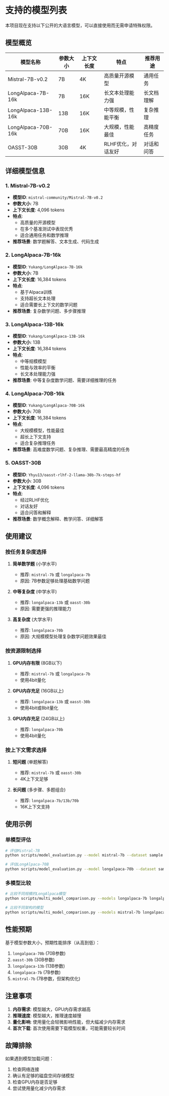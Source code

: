 # 支持的模型列表

本项目现在支持以下公开的大语言模型，可以直接使用而无需申请特殊权限。

## 模型概览

| 模型名称 | 参数大小 | 上下文长度 | 特点 | 推荐用途 |
|---------|---------|-----------|------|---------|
| Mistral-7B-v0.2 | 7B | 4K | 高质量开源模型 | 通用任务 |
| LongAlpaca-7B-16k | 7B | 16K | 长文本处理能力强 | 长文档理解 |
| LongAlpaca-13B-16k | 13B | 16K | 中等规模，性能平衡 | 复杂推理 |
| LongAlpaca-70B-16k | 70B | 16K | 大规模，性能最佳 | 高精度任务 |
| OASST-30B | 30B | 4K | RLHF优化，对话友好 | 对话和问答 |

## 详细模型信息

### 1. Mistral-7B-v0.2
- **模型ID**: `mistral-community/Mistral-7B-v0.2`
- **参数大小**: 7B
- **上下文长度**: 4,096 tokens
- **特点**: 
  - 高质量的开源模型
  - 在多个基准测试中表现优秀
  - 适合通用任务和数学推理
- **推荐场景**: 数学题解答、文本生成、代码生成

### 2. LongAlpaca-7B-16k
- **模型ID**: `Yukang/LongAlpaca-7B-16k`
- **参数大小**: 7B
- **上下文长度**: 16,384 tokens
- **特点**:
  - 基于Alpaca训练
  - 支持超长文本处理
  - 适合需要长上下文的数学问题
- **推荐场景**: 复杂数学问题、多步骤推理

### 3. LongAlpaca-13B-16k
- **模型ID**: `Yukang/LongAlpaca-13B-16k`
- **参数大小**: 13B
- **上下文长度**: 16,384 tokens
- **特点**:
  - 中等规模模型
  - 性能与效率的平衡
  - 长文本处理能力强
- **推荐场景**: 中等复杂度数学问题、需要详细推理的任务

### 4. LongAlpaca-70B-16k
- **模型ID**: `Yukang/LongAlpaca-70B-16k`
- **参数大小**: 70B
- **上下文长度**: 16,384 tokens
- **特点**:
  - 大规模模型，性能最佳
  - 超长上下文支持
  - 适合复杂推理任务
- **推荐场景**: 高难度数学问题、复杂推理、需要最高精度的任务

### 5. OASST-30B
- **模型ID**: `Yhyu13/oasst-rlhf-2-llama-30b-7k-steps-hf`
- **参数大小**: 30B
- **上下文长度**: 4,096 tokens
- **特点**:
  - 经过RLHF优化
  - 对话友好
  - 适合问答和解释
- **推荐场景**: 数学概念解释、教学问答、详细解答

## 使用建议

### 按任务复杂度选择

1. **简单数学题** (小学水平)
   - 推荐: `mistral-7b` 或 `longalpaca-7b`
   - 原因: 7B参数足够处理基础数学问题

2. **中等复杂度** (中学水平)
   - 推荐: `longalpaca-13b` 或 `oasst-30b`
   - 原因: 需要更强的推理能力

3. **高复杂度** (大学水平)
   - 推荐: `longalpaca-70b`
   - 原因: 大规模模型处理复杂数学问题效果最佳

### 按资源限制选择

1. **GPU内存有限** (8GB以下)
   - 推荐: `mistral-7b` 或 `longalpaca-7b`
   - 使用4bit量化

2. **GPU内存充足** (16GB以上)
   - 推荐: `longalpaca-13b` 或 `oasst-30b`
   - 使用4bit或8bit量化

3. **GPU内存充足** (24GB以上)
   - 推荐: `longalpaca-70b`
   - 使用4bit量化

### 按上下文需求选择

1. **短问题** (单题解答)
   - 推荐: `mistral-7b` 或 `oasst-30b`
   - 4K上下文足够

2. **长问题** (多步骤、多题组合)
   - 推荐: `longalpaca-7b/13b/70b`
   - 16K上下文支持

## 使用示例

### 单模型评估
```bash
# 评估Mistral-7B
python scripts/model_evaluation.py --model mistral-7b --dataset sample --max-samples 10

# 评估LongAlpaca-70B
python scripts/model_evaluation.py --model longalpaca-70b --dataset sample --max-samples 10
```

### 多模型比较
```bash
# 比较不同规模的LongAlpaca模型
python scripts/multi_model_comparison.py --models longalpaca-7b longalpaca-13b longalpaca-70b --dataset sample --max-samples 20

# 比较不同架构的模型
python scripts/multi_model_comparison.py --models mistral-7b longalpaca-7b oasst-30b --dataset sample --max-samples 20
```

## 性能预期

基于模型参数大小，预期性能排序（从高到低）：
1. `longalpaca-70b` (70B参数)
2. `oasst-30b` (30B参数)
3. `longalpaca-13b` (13B参数)
4. `longalpaca-7b` (7B参数)
5. `mistral-7b` (7B参数，但架构优化)

## 注意事项

1. **内存需求**: 模型越大，GPU内存需求越高
2. **推理速度**: 模型越大，推理速度越慢
3. **量化影响**: 使用量化会轻微影响性能，但大幅减少内存需求
4. **首次下载**: 首次使用需要下载模型权重，可能需要较长时间

## 故障排除

如果遇到模型加载问题：
1. 检查网络连接
2. 确认有足够的磁盘空间存储模型
3. 检查GPU内存是否足够
4. 尝试使用量化减少内存需求 